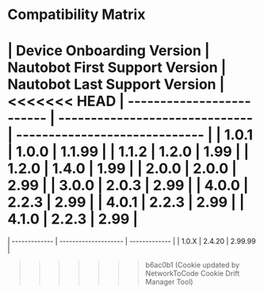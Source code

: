 # Compatibility Matrix

| Device Onboarding Version | Nautobot First Support Version | Nautobot Last Support Version |
<<<<<<< HEAD
| ------------------------- | ------------------------------ | ----------------------------- |
| 1.0.1                     | 1.0.0                          | 1.1.99                        |
| 1.1.2                     | 1.2.0                          | 1.99                          |
| 1.2.0                     | 1.4.0                          | 1.99                          |
| 2.0.0                     | 2.0.0                          | 2.99                          |
| 3.0.0                     | 2.0.3                          | 2.99                          |
| 4.0.0                     | 2.2.3                          | 2.99                          |
| 4.0.1                     | 2.2.3                          | 2.99                          |
| 4.1.0                     | 2.2.3                          | 2.99                          |
=======
| ------------- | -------------------- | ------------- |
| 1.0.X         | 2.4.20                | 2.99.99        |
>>>>>>> b6ac0b1 (Cookie updated by NetworkToCode Cookie Drift Manager Tool)
